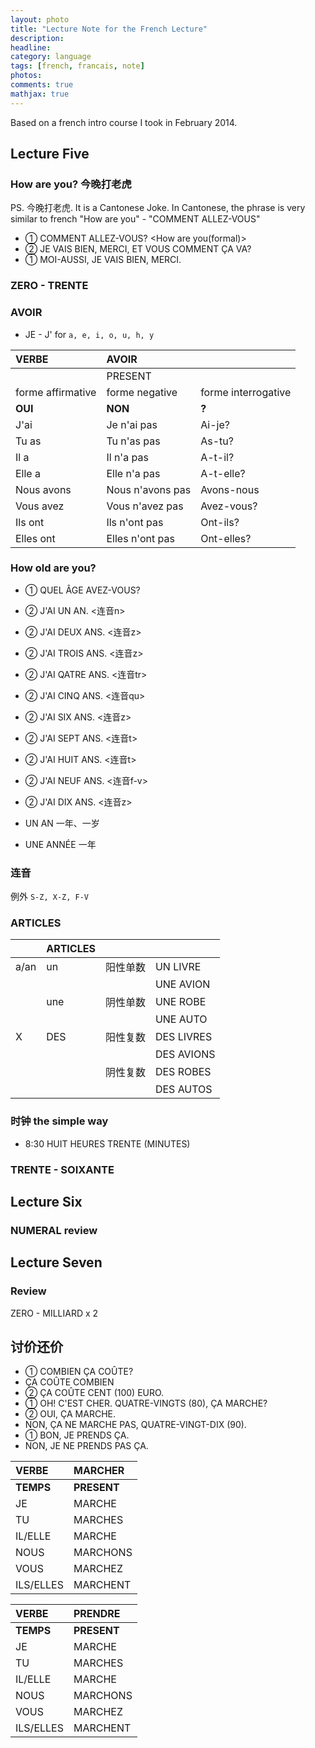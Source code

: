```yaml
---
layout: photo
title: "Lecture Note for the French Lecture"
description:
headline:
category: language
tags: [french, francais, note]
photos:
comments: true
mathjax: true
---
```


Based on a french intro course I took in February 2014.

<!--more-->

Lecture Five
------------

### How are you? 今晚打老虎 ###

PS. 今晚打老虎. It is a Cantonese Joke. In Cantonese, the phrase is very similar to french "How are you" - "COMMENT ALLEZ-VOUS"

+ ① COMMENT ALLEZ-VOUS? <How are you(formal)>
+ ② JE VAIS BIEN, MERCI, ET VOUS COMMENT ÇA VA?
+ ① MOI-AUSSI, JE VAIS BIEN, MERCI.

### ZERO - TRENTE ###

### AVOIR ###

+ JE - J' for `a, e, i, o, u, h, y`

| VERBE             | AVOIR            |                     |
| :---------------- | :--------------- | :------------------ |
|                   | PRESENT          |                     |
| forme affirmative | forme negative   | forme interrogative |
| **OUI**          | **NON**         | **?**               |
| J'ai              | Je n'ai pas      | Ai-je?              |
| Tu as             | Tu n'as pas      | As-tu?              |
| Il a              | Il n'a pas       | A-t-il?             |
| Elle a            | Elle n'a pas     | A-t-elle?           |
| Nous avons        | Nous n'avons pas | Avons-nous          |
| Vous avez         | Vous n'avez pas  | Avez-vous?          |
| Ils ont           | Ils n'ont pas    | Ont-ils?            |
| Elles ont         | Elles n'ont pas  | Ont-elles?          |

### How old are you? ###

+ ① QUEL ÂGE AVEZ-VOUS?
+ ② J'AI UN AN. <连音n>
+ ② J'AI DEUX ANS. <连音z>
+ ② J'AI TROIS ANS. <连音z>
+ ② J'AI QATRE ANS. <连音tr>
+ ② J'AI CINQ ANS. <连音qu>
+ ② J'AI SIX ANS. <连音z>
+ ② J'AI SEPT ANS. <连音t>
+ ② J'AI HUIT ANS. <连音t>
+ ② J'AI NEUF ANS. <连音f-v>
+ ② J'AI DIX ANS. <连音z>

+ UN AN 一年、一岁
+ UNE ANNÉE 一年

### 连音 ###

例外 `S-Z, X-Z, F-V`

### ARTICLES ###

|    |ARTICLES|   |          |
|:---|:--|:-------|:---------|
|a/an|un |阳性单数|UN LIVRE  |
|    |   |        |UNE AVION |
|    |une|阴性单数|UNE ROBE  |
|    |   |        |UNE AUTO  |
|X   |DES|阳性复数|DES LIVRES|
|    |   |        |DES AVIONS|
|    |   |阴性复数|DES ROBES |
|    |   |        |DES AUTOS |

### 时钟 the simple way ###

+ 8:30 HUIT HEURES TRENTE (MINUTES)

### TRENTE - SOIXANTE ###

Lecture Six
-----------

### NUMERAL review ###



Lecture Seven
-------------

### Review ###

ZERO - MILLIARD x 2

讨价还价
----

+ ① COMBIEN ÇA COÛTE?
+ ÇA COÛTE COMBIEN
+ ② ÇA COÛTE CENT (100) EURO.
+ ① OH! C'EST CHER. QUATRE-VINGTS (80), ÇA MARCHE?
+ ② OUI, ÇA MARCHE.
+ NON, ÇA NE MARCHE PAS, QUATRE-VINGT-DIX (90).
+ ① BON, JE PRENDS ÇA.
+ NON, JE NE PRENDS PAS ÇA.


| VERBE     | MARCHER     |
| :-----    | :----       |
| **TEMPS** | **PRESENT** |
| JE        | MARCHE      |
| TU        | MARCHES     |
| IL/ELLE   | MARCHE      |
| NOUS      | MARCHONS    |
| VOUS      | MARCHEZ     |
| ILS/ELLES | MARCHENT    |


| VERBE     | PRENDRE     |
| :-----    | :----       |
| **TEMPS** | **PRESENT** |
| JE        | MARCHE      |
| TU        | MARCHES     |
| IL/ELLE   | MARCHE      |
| NOUS      | MARCHONS    |
| VOUS      | MARCHEZ     |
| ILS/ELLES | MARCHENT    |
